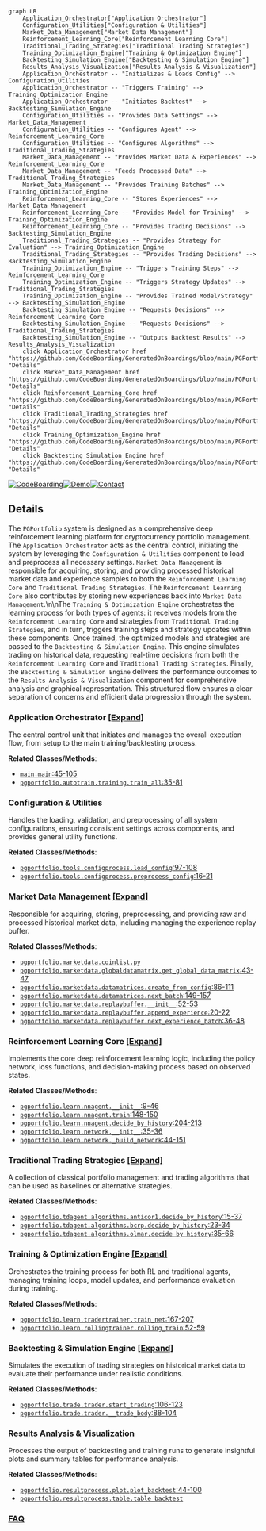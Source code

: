 ```mermaid
graph LR
    Application_Orchestrator["Application Orchestrator"]
    Configuration_Utilities["Configuration & Utilities"]
    Market_Data_Management["Market Data Management"]
    Reinforcement_Learning_Core["Reinforcement Learning Core"]
    Traditional_Trading_Strategies["Traditional Trading Strategies"]
    Training_Optimization_Engine["Training & Optimization Engine"]
    Backtesting_Simulation_Engine["Backtesting & Simulation Engine"]
    Results_Analysis_Visualization["Results Analysis & Visualization"]
    Application_Orchestrator -- "Initializes & Loads Config" --> Configuration_Utilities
    Application_Orchestrator -- "Triggers Training" --> Training_Optimization_Engine
    Application_Orchestrator -- "Initiates Backtest" --> Backtesting_Simulation_Engine
    Configuration_Utilities -- "Provides Data Settings" --> Market_Data_Management
    Configuration_Utilities -- "Configures Agent" --> Reinforcement_Learning_Core
    Configuration_Utilities -- "Configures Algorithms" --> Traditional_Trading_Strategies
    Market_Data_Management -- "Provides Market Data & Experiences" --> Reinforcement_Learning_Core
    Market_Data_Management -- "Feeds Processed Data" --> Traditional_Trading_Strategies
    Market_Data_Management -- "Provides Training Batches" --> Training_Optimization_Engine
    Reinforcement_Learning_Core -- "Stores Experiences" --> Market_Data_Management
    Reinforcement_Learning_Core -- "Provides Model for Training" --> Training_Optimization_Engine
    Reinforcement_Learning_Core -- "Provides Trading Decisions" --> Backtesting_Simulation_Engine
    Traditional_Trading_Strategies -- "Provides Strategy for Evaluation" --> Training_Optimization_Engine
    Traditional_Trading_Strategies -- "Provides Trading Decisions" --> Backtesting_Simulation_Engine
    Training_Optimization_Engine -- "Triggers Training Steps" --> Reinforcement_Learning_Core
    Training_Optimization_Engine -- "Triggers Strategy Updates" --> Traditional_Trading_Strategies
    Training_Optimization_Engine -- "Provides Trained Model/Strategy" --> Backtesting_Simulation_Engine
    Backtesting_Simulation_Engine -- "Requests Decisions" --> Reinforcement_Learning_Core
    Backtesting_Simulation_Engine -- "Requests Decisions" --> Traditional_Trading_Strategies
    Backtesting_Simulation_Engine -- "Outputs Backtest Results" --> Results_Analysis_Visualization
    click Application_Orchestrator href "https://github.com/CodeBoarding/GeneratedOnBoardings/blob/main/PGPortfolio/Application_Orchestrator.md" "Details"
    click Market_Data_Management href "https://github.com/CodeBoarding/GeneratedOnBoardings/blob/main/PGPortfolio/Market_Data_Management.md" "Details"
    click Reinforcement_Learning_Core href "https://github.com/CodeBoarding/GeneratedOnBoardings/blob/main/PGPortfolio/Reinforcement_Learning_Core.md" "Details"
    click Traditional_Trading_Strategies href "https://github.com/CodeBoarding/GeneratedOnBoardings/blob/main/PGPortfolio/Traditional_Trading_Strategies.md" "Details"
    click Training_Optimization_Engine href "https://github.com/CodeBoarding/GeneratedOnBoardings/blob/main/PGPortfolio/Training_Optimization_Engine.md" "Details"
    click Backtesting_Simulation_Engine href "https://github.com/CodeBoarding/GeneratedOnBoardings/blob/main/PGPortfolio/Backtesting_Simulation_Engine.md" "Details"
```

[![CodeBoarding](https://img.shields.io/badge/Generated%20by-CodeBoarding-9cf?style=flat-square)](https://github.com/CodeBoarding/GeneratedOnBoardings)[![Demo](https://img.shields.io/badge/Try%20our-Demo-blue?style=flat-square)](https://www.codeboarding.org/demo)[![Contact](https://img.shields.io/badge/Contact%20us%20-%20contact@codeboarding.org-lightgrey?style=flat-square)](mailto:contact@codeboarding.org)

## Details

The `PGPortfolio` system is designed as a comprehensive deep reinforcement learning platform for cryptocurrency portfolio management. The `Application Orchestrator` acts as the central control, initiating the system by leveraging the `Configuration & Utilities` component to load and preprocess all necessary settings. `Market Data Management` is responsible for acquiring, storing, and providing processed historical market data and experience samples to both the `Reinforcement Learning Core` and `Traditional Trading Strategies`. The `Reinforcement Learning Core` also contributes by storing new experiences back into `Market Data Management`.\n\nThe `Training & Optimization Engine` orchestrates the learning process for both types of agents: it receives models from the `Reinforcement Learning Core` and strategies from `Traditional Trading Strategies`, and in turn, triggers training steps and strategy updates within these components. Once trained, the optimized models and strategies are passed to the `Backtesting & Simulation Engine`. This engine simulates trading on historical data, requesting real-time decisions from both the `Reinforcement Learning Core` and `Traditional Trading Strategies`. Finally, the `Backtesting & Simulation Engine` delivers the performance outcomes to the `Results Analysis & Visualization` component for comprehensive analysis and graphical representation. This structured flow ensures a clear separation of concerns and efficient data progression through the system.

### Application Orchestrator [[Expand]](./Application_Orchestrator.md)
The central control unit that initiates and manages the overall execution flow, from setup to the main training/backtesting process.


**Related Classes/Methods**:

- <a href="https://github.com/ZhengyaoJiang/PGPortfolio/blob/master/main.py#L45-L105" target="_blank" rel="noopener noreferrer">`main.main`:45-105</a>
- <a href="https://github.com/ZhengyaoJiang/PGPortfolio/blob/master/pgportfolio/autotrain/training.py#L35-L81" target="_blank" rel="noopener noreferrer">`pgportfolio.autotrain.training.train_all`:35-81</a>


### Configuration & Utilities
Handles the loading, validation, and preprocessing of all system configurations, ensuring consistent settings across components, and provides general utility functions.


**Related Classes/Methods**:

- <a href="https://github.com/ZhengyaoJiang/PGPortfolio/blob/master/pgportfolio/tools/configprocess.py#L97-L108" target="_blank" rel="noopener noreferrer">`pgportfolio.tools.configprocess.load_config`:97-108</a>
- <a href="https://github.com/ZhengyaoJiang/PGPortfolio/blob/master/pgportfolio/tools/configprocess.py#L16-L21" target="_blank" rel="noopener noreferrer">`pgportfolio.tools.configprocess.preprocess_config`:16-21</a>


### Market Data Management [[Expand]](./Market_Data_Management.md)
Responsible for acquiring, storing, preprocessing, and providing raw and processed historical market data, including managing the experience replay buffer.


**Related Classes/Methods**:

- <a href="https://github.com/ZhengyaoJiang/PGPortfolio/blob/master/pgportfolio/marketdata/coinlist.py" target="_blank" rel="noopener noreferrer">`pgportfolio.marketdata.coinlist.py`</a>
- <a href="https://github.com/ZhengyaoJiang/PGPortfolio/blob/master/pgportfolio/marketdata/globaldatamatrix.py#L43-L47" target="_blank" rel="noopener noreferrer">`pgportfolio.marketdata.globaldatamatrix.get_global_data_matrix`:43-47</a>
- <a href="https://github.com/ZhengyaoJiang/PGPortfolio/blob/master/pgportfolio/marketdata/datamatrices.py#L86-L111" target="_blank" rel="noopener noreferrer">`pgportfolio.marketdata.datamatrices.create_from_config`:86-111</a>
- <a href="https://github.com/ZhengyaoJiang/PGPortfolio/blob/master/pgportfolio/marketdata/datamatrices.py#L149-L157" target="_blank" rel="noopener noreferrer">`pgportfolio.marketdata.datamatrices.next_batch`:149-157</a>
- <a href="https://github.com/ZhengyaoJiang/PGPortfolio/blob/master/pgportfolio/marketdata/replaybuffer.py#L52-L53" target="_blank" rel="noopener noreferrer">`pgportfolio.marketdata.replaybuffer.__init__`:52-53</a>
- <a href="https://github.com/ZhengyaoJiang/PGPortfolio/blob/master/pgportfolio/marketdata/replaybuffer.py#L20-L22" target="_blank" rel="noopener noreferrer">`pgportfolio.marketdata.replaybuffer.append_experience`:20-22</a>
- <a href="https://github.com/ZhengyaoJiang/PGPortfolio/blob/master/pgportfolio/marketdata/replaybuffer.py#L36-L48" target="_blank" rel="noopener noreferrer">`pgportfolio.marketdata.replaybuffer.next_experience_batch`:36-48</a>


### Reinforcement Learning Core [[Expand]](./Reinforcement_Learning_Core.md)
Implements the core deep reinforcement learning logic, including the policy network, loss functions, and decision-making process based on observed states.


**Related Classes/Methods**:

- <a href="https://github.com/ZhengyaoJiang/PGPortfolio/blob/master/pgportfolio/learn/nnagent.py#L9-L46" target="_blank" rel="noopener noreferrer">`pgportfolio.learn.nnagent.__init__`:9-46</a>
- <a href="https://github.com/ZhengyaoJiang/PGPortfolio/blob/master/pgportfolio/learn/nnagent.py#L148-L150" target="_blank" rel="noopener noreferrer">`pgportfolio.learn.nnagent.train`:148-150</a>
- <a href="https://github.com/ZhengyaoJiang/PGPortfolio/blob/master/pgportfolio/learn/nnagent.py#L204-L213" target="_blank" rel="noopener noreferrer">`pgportfolio.learn.nnagent.decide_by_history`:204-213</a>
- <a href="https://github.com/ZhengyaoJiang/PGPortfolio/blob/master/pgportfolio/learn/network.py#L35-L36" target="_blank" rel="noopener noreferrer">`pgportfolio.learn.network.__init__`:35-36</a>
- <a href="https://github.com/ZhengyaoJiang/PGPortfolio/blob/master/pgportfolio/learn/network.py#L44-L151" target="_blank" rel="noopener noreferrer">`pgportfolio.learn.network._build_network`:44-151</a>


### Traditional Trading Strategies [[Expand]](./Traditional_Trading_Strategies.md)
A collection of classical portfolio management and trading algorithms that can be used as baselines or alternative strategies.


**Related Classes/Methods**:

- <a href="https://github.com/ZhengyaoJiang/PGPortfolio/blob/master/pgportfolio/tdagent/algorithms/anticor1.py#L15-L37" target="_blank" rel="noopener noreferrer">`pgportfolio.tdagent.algorithms.anticor1.decide_by_history`:15-37</a>
- <a href="https://github.com/ZhengyaoJiang/PGPortfolio/blob/master/pgportfolio/tdagent/algorithms/bcrp.py#L23-L34" target="_blank" rel="noopener noreferrer">`pgportfolio.tdagent.algorithms.bcrp.decide_by_history`:23-34</a>
- <a href="https://github.com/ZhengyaoJiang/PGPortfolio/blob/master/pgportfolio/tdagent/algorithms/olmar.py#L35-L66" target="_blank" rel="noopener noreferrer">`pgportfolio.tdagent.algorithms.olmar.decide_by_history`:35-66</a>


### Training & Optimization Engine [[Expand]](./Training_Optimization_Engine.md)
Orchestrates the training process for both RL and traditional agents, managing training loops, model updates, and performance evaluation during training.


**Related Classes/Methods**:

- <a href="https://github.com/ZhengyaoJiang/PGPortfolio/blob/master/pgportfolio/learn/tradertrainer.py#L167-L207" target="_blank" rel="noopener noreferrer">`pgportfolio.learn.tradertrainer.train_net`:167-207</a>
- <a href="https://github.com/ZhengyaoJiang/PGPortfolio/blob/master/pgportfolio/learn/rollingtrainer.py#L52-L59" target="_blank" rel="noopener noreferrer">`pgportfolio.learn.rollingtrainer.rolling_train`:52-59</a>


### Backtesting & Simulation Engine [[Expand]](./Backtesting_Simulation_Engine.md)
Simulates the execution of trading strategies on historical market data to evaluate their performance under realistic conditions.


**Related Classes/Methods**:

- <a href="https://github.com/ZhengyaoJiang/PGPortfolio/blob/master/pgportfolio/trade/trader.py#L106-L123" target="_blank" rel="noopener noreferrer">`pgportfolio.trade.trader.start_trading`:106-123</a>
- <a href="https://github.com/ZhengyaoJiang/PGPortfolio/blob/master/pgportfolio/trade/trader.py#L88-L104" target="_blank" rel="noopener noreferrer">`pgportfolio.trade.trader.__trade_body`:88-104</a>


### Results Analysis & Visualization
Processes the output of backtesting and training runs to generate insightful plots and summary tables for performance analysis.


**Related Classes/Methods**:

- <a href="https://github.com/ZhengyaoJiang/PGPortfolio/blob/master/pgportfolio/resultprocess/plot.py#L44-L100" target="_blank" rel="noopener noreferrer">`pgportfolio.resultprocess.plot.plot_backtest`:44-100</a>
- <a href="https://github.com/ZhengyaoJiang/PGPortfolio/blob/master/pgportfolio/resultprocess/table.py" target="_blank" rel="noopener noreferrer">`pgportfolio.resultprocess.table.table_backtest`</a>




### [FAQ](https://github.com/CodeBoarding/GeneratedOnBoardings/tree/main?tab=readme-ov-file#faq)